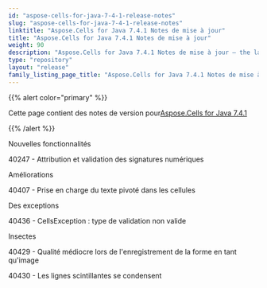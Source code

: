 ```yaml
---
id: "aspose-cells-for-java-7-4-1-release-notes"
slug: "aspose-cells-for-java-7-4-1-release-notes"
linktitle: "Aspose.Cells for Java 7.4.1 Notes de mise à jour"
title: "Aspose.Cells for Java 7.4.1 Notes de mise à jour"
weight: 90
description: "Aspose.Cells for Java 7.4.1 Notes de mise à jour – the latest updates and fixes."
type: "repository"
layout: "release"
family_listing_page_title: "Aspose.Cells for Java 7.4.1 Notes de mise à jour"
---
```

{{% alert color="primary" %}} 

 Cette page contient des notes de version pour[Aspose.Cells for Java 7.4.1](https://releases.aspose.com/cells/java/new-releases/aspose.cells-for-java-7.4.1/)

{{% /alert %}} 

 Nouvelles fonctionnalités

 40247 - Attribution et validation des signatures numériques

 Améliorations

 40407 - Prise en charge du texte pivoté dans les cellules

 Des exceptions

 40436 - CellsException : type de validation non valide

 Insectes

 40429 - Qualité médiocre lors de l'enregistrement de la forme en tant qu'image

 40430 - Les lignes scintillantes se condensent
